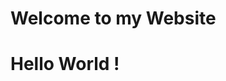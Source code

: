 # Welcome to my Website

<html lang="en">

<head>
    <meta charset="UTF-8">
    <meta name="viewport" content="width=device-width, initial-scale=1.0">
    <meta http-equiv="X-UA-Compatible" content="ie=edge">
    <title>Myweb</title>
</head>

<body>
    <h1>Hello World ! </h1>
</body>

</html>